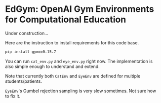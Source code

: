 # EdGym: OpenAI Gym Environments for Computational Education

Under construction...

Here are the instruction to install requirements for this code base.

```bash
pip install gym==0.15.7
```

You can run `cat_env.py` and `eye_env.py` right now. The implementation is also simple enough to understand and extend.

Note that currently both `CatEnv` and `EyeEnv` are defined for multiple students/patients.

`EyeEnv`'s Gumbel rejection sampling is very slow sometimes. Not sure how to fix it.